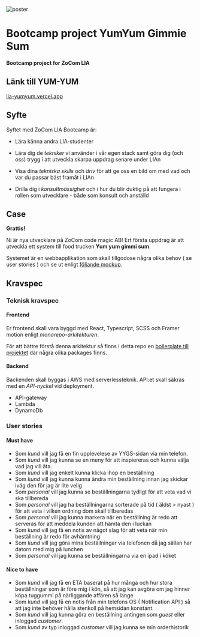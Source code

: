 ![poster](./poster.jpg)

# Bootcamp project YumYum Gimmie Sum

**Bootcamp project for ZoCom LIA**

## Länk till YUM-YUM
[lia-yumyum.vercel.app](https://lia-yumyum.vercel.app/)

## Syfte

Syftet med ZoCom LIA Bootcamp är:

- Lära känna andra LIA-studenter

- Lära dig de _tekniker_ vi använder i vår egen stack samt göra dig (och oss) trygg i att utveckla skarpa uppdrag senare under LIAn

- Visa dina _tekniska skills_ och _driv_ för att ge oss en bild om med vad och var du passar bäst framåt i LIAn

- Drilla dig i _konsultmässighet_ och i hur du blir duktig på att fungera i rollen som utvecklare - både som konsult och anställd

## Case

**Grattis!**

Ni är nya utvecklare på ZoCom code magic AB! Ert första uppdrag är att utveckla ett system till food trucken **Yum yum gimmi sum**.

Systemet är en webbapplikation som skall tillgodose några olika behov ( se user stories ) och se ut enligt [följande mockup](https://www.figma.com/file/KeFM1AHHgkPpt3KSi08hkB/Yum-yum-gimmi-sum?type=design&node-id=0%3A1&mode=design&t=J4OXlljHfDQI5TPX-1).

## Kravspec

### Teknisk kravspec

#### Frontend

Er frontend skall vara byggd med React, Typescript, SCSS och Framer motion enligt _monorepo-arkitekturen_.

För att bättre förstå denna arkitektur så finns i detta repo en [boilerplate till projektet](/boilerplate) där några olika packages finns.

#### Backend

Backenden skall byggas i AWS med serverlessteknik. API:et skall säkras med en _API-nyckel_ vid deployment.

- API-gateway
- Lambda
- DynamoDb

### User stories

#### Must have

- Som _kund_ vill jag få en fin upplevelese av YYGS-sidan via min telefon.
- Som _kund_ vill jag kunna se en meny för att inspiereras och kunna välja vad jag vill äta.
- Som _kund_ vill jag enkelt kunna klicka ihop en beställning
- Som _kund_ vill jag kunna kunna ändra min beställning innan jag skickar iväg den för jag är lite velig
- Som _personal_ vill jag kunna se beställningarna tydligt för att veta vad vi ska tillbereda
- Som _personal_ vill jag ha beställningarna sorterade på tid ( äldst > nyast ) för att veta i vilken ordning dom skall tillberedas
- Som _personal_ vill jag kunna markera när en beställning är redo att serveras för att meddela kunden att hämta den i luckan
- Som _kund_ vill jag få en notis av något slag för att veta när min beställning är redo för avhämtning
- Som _kund_ vill jag göra mina beställningar via telefonen då jag sällan har datorn med mig på lunchen
- Som _personal_ vill jag kunna se beställningarna via en ipad i köket

#### Nice to have

- Som _kund_ vill jag få en ETA baserat på hur många och hur stora beställningar som är före mig i kön, så att jag kan avgöra om jag hinner köpa tuggummi på närliggande affären så länge
- Som _kund_ vill jag få en notis från min telefons OS ( Notification API ) så att jag inte behöver hålla stenkoll på hemsidan konstant.
- Som _kund_ vill jag kunna göra en beställning antingen som *guest* eller inloggad *customer*.
- Som _kund_ av typ inloggad *customer* vill jag kunna se min orderhistorik

